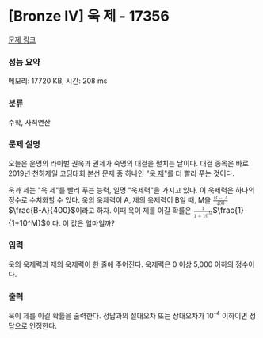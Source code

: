 # [Bronze IV] 욱 제 - 17356 

[문제 링크](https://www.acmicpc.net/problem/17356) 

### 성능 요약

메모리: 17720 KB, 시간: 208 ms

### 분류

수학, 사칙연산

### 문제 설명

<p>오늘은 운명의 라이벌 권욱과 권제가 숙명의 대결을 펼치는 날이다. 대결 종목은 바로 2019년 천하제일 코딩대회 본선 문제 중 하나인 "<a href="https://www.acmicpc.net/contest/problem/438/8">욱 제</a>"를 더 빨리 푸는 것이다.</p>

<p>욱과 제는 "욱 제"를 빨리 푸는 능력, 일명 "욱제력"을 가지고 있다. 이 욱제력은 하나의 정수로 수치화할 수 있다. 욱의 욱제력이 A, 제의 욱제력이 B일 때, M을 <mjx-container class="MathJax" jax="CHTML" style="font-size: 109%; position: relative;"><mjx-math class="MJX-TEX" aria-hidden="true"><mjx-mfrac><mjx-frac><mjx-num><mjx-nstrut></mjx-nstrut><mjx-mrow size="s"><mjx-mi class="mjx-i"><mjx-c class="mjx-c1D435 TEX-I"></mjx-c></mjx-mi><mjx-mo class="mjx-n"><mjx-c class="mjx-c2212"></mjx-c></mjx-mo><mjx-mi class="mjx-i"><mjx-c class="mjx-c1D434 TEX-I"></mjx-c></mjx-mi></mjx-mrow></mjx-num><mjx-dbox><mjx-dtable><mjx-line></mjx-line><mjx-row><mjx-den><mjx-dstrut></mjx-dstrut><mjx-mn class="mjx-n" size="s"><mjx-c class="mjx-c34"></mjx-c><mjx-c class="mjx-c30"></mjx-c><mjx-c class="mjx-c30"></mjx-c></mjx-mn></mjx-den></mjx-row></mjx-dtable></mjx-dbox></mjx-frac></mjx-mfrac></mjx-math><mjx-assistive-mml unselectable="on" display="inline"><math xmlns="http://www.w3.org/1998/Math/MathML"><mfrac><mrow><mi>B</mi><mo>−</mo><mi>A</mi></mrow><mn>400</mn></mfrac></math></mjx-assistive-mml><span aria-hidden="true" class="no-mathjax mjx-copytext">$\frac{B-A}{400}$</span></mjx-container>이라고 하자. 이때 욱이 제를 이길 확률은 <mjx-container class="MathJax" jax="CHTML" style="font-size: 109%; position: relative;"><mjx-math class="MJX-TEX" aria-hidden="true"><mjx-mfrac><mjx-frac><mjx-num><mjx-nstrut></mjx-nstrut><mjx-mn class="mjx-n" size="s"><mjx-c class="mjx-c31"></mjx-c></mjx-mn></mjx-num><mjx-dbox><mjx-dtable><mjx-line></mjx-line><mjx-row><mjx-den><mjx-dstrut></mjx-dstrut><mjx-mrow size="s"><mjx-mn class="mjx-n"><mjx-c class="mjx-c31"></mjx-c></mjx-mn><mjx-mo class="mjx-n"><mjx-c class="mjx-c2B"></mjx-c></mjx-mo><mjx-msup><mjx-mn class="mjx-n"><mjx-c class="mjx-c31"></mjx-c><mjx-c class="mjx-c30"></mjx-c></mjx-mn><mjx-script style="vertical-align: 0.393em;"><mjx-mi class="mjx-i" size="s"><mjx-c class="mjx-c1D440 TEX-I"></mjx-c></mjx-mi></mjx-script></mjx-msup></mjx-mrow></mjx-den></mjx-row></mjx-dtable></mjx-dbox></mjx-frac></mjx-mfrac></mjx-math><mjx-assistive-mml unselectable="on" display="inline"><math xmlns="http://www.w3.org/1998/Math/MathML"><mfrac><mn>1</mn><mrow><mn>1</mn><mo>+</mo><msup><mn>10</mn><mi>M</mi></msup></mrow></mfrac></math></mjx-assistive-mml><span aria-hidden="true" class="no-mathjax mjx-copytext">$\frac{1}{1+10^M}$</span></mjx-container>이다. 이 값은 얼마일까?</p>

### 입력 

 <p>욱의 욱제력과 제의 욱제력이 한 줄에 주어진다. 욱제력은 0 이상 5,000 이하의 정수이다.</p>

### 출력 

 <p>욱이 제를 이길 확률을 출력한다. 정답과의 절대오차 또는 상대오차가 10<sup>-4</sup> 이하이면 정답으로 인정한다.</p>

